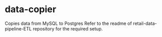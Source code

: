 # data-copier
Copies data from MySQL to Postgres
Refer to the readme of retail-data-pipeline-ETL repository for the required setup. 
